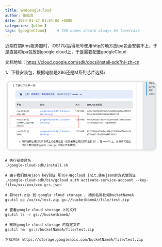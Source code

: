 ```yaml
---
title: 安装GoogleCloud
author: 独孤流
date: 2024-01-27 01:04:00 +0800
categories: [other]
tags: [googleCloud]     # TAG names should always be lowercase
---
```


近期在搞itms服务器时，iOS17以后得账号使用http的地方放ipa包会安装不上，于是直接将ipa包放到google cloud上，于是需要配置googleCloud

文档地址：https://cloud.google.com/sdk/docs/install-sdk?hl=zh-cn

1、下载安装包，根据电脑是X86还是M系列芯片选择\

![image](/assets/img/other/google_cloud1.png)

```
# 执行安装命名
./google-cloud-sdk/install.sh

# 由于我们使用json key验证 所以不用gcloud init,使用json的方式做验证
./google-cloud-sdk/bin/gcloud auth activate-service-account --key-file=/xxx/xxx/xxx-gcs.json

# 将test.zip 到 google cloud storage , 桶的名称比如bucketNameA
gsutil cp /xx/xx/test.zip gs://bucketNameA//file/test.zip

# 查看google cloud storage 上的文件
gsutil ls -r gs://bucketNameA/

# 刪除google cloud storage 的指定文件
gsutil rm  gs://bucketNameA/file/test.zip

下载地址 https://storage.googleapis.com/bucketNameA/file/test.zip
```